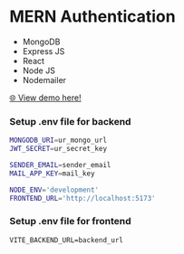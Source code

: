 # MERN Authentication
- MongoDB
- Express JS
- React
- Node JS
- Nodemailer

[🌐 View demo here! ](https://mernauth-kzpl.onrender.com/)

### Setup .env file for backend
```bash
MONGODB_URI=ur_mongo_url
JWT_SECRET=ur_secret_key

SENDER_EMAIL=sender_email
MAIL_APP_KEY=mail_key

NODE_ENV='development'
FRONTEND_URL='http://localhost:5173'
```

### Setup .env file for frontend
```
VITE_BACKEND_URL=backend_url
```
